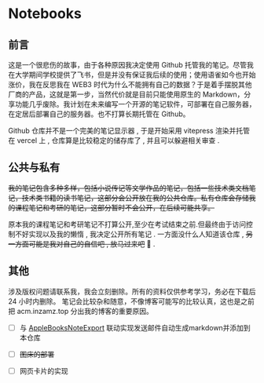 # Notebooks

## 前言

这是一个很悲伤的故事，由于各种原因我决定使用 Github 托管我的笔记。尽管我在大学期间学校提供了飞书，但是并没有保证我后续的使用；使用语雀如今也开始涨价，我在反思我在 WEB3 时代为什么不能拥有自己的数据？于是着手摆脱其他厂商的产品，这就是第一步，当然代价就是目前只能使用原生的 Markdown，分享功能几乎废除。我计划在未来编写一个开源的笔记软件，可部署在自己服务器，在定居后部署自己的服务器。也不打算长期托管在 Github。

Github 仓库并不是一个完美的笔记显示器 , 于是开始采用 vitepress 渲染并托管在 vercel 上 , 仓库算是比较稳定的储存库了 , 并且可以躲避相关审查 . 

## 公共与私有

~~我的笔记包含多种多样，包括小说传记等文学作品的笔记，包括一些技术类文档笔记，技术类书籍的读书笔记，这部分会公开放在我的公共仓库。私有仓库会存储我的课程笔记和考研的笔记，这部分暂时不会公开，在后续可能共享。~~

原本我的课程笔记和考研笔记不打算公开,至少在考试结束之前.但最终由于访问控制不好实现以及我的懒惰 , 我决定公开所有笔记 . 一方面没什么人知道该仓库 , ~~另一方面可能是我对自己的自信吧 , 放马过来吧~~ :bug: . 

## 其他

涉及版权问题请联系我，我会立刻删除。所有的资料仅供参考学习，务必在下载后 24 小时内删除。 笔记会比较杂和随意，不像博客可能写的比较认真，这也是之前把 acm.inzamz.top 分出我的博客的重要原因。

- [ ] 与 [AppleBooksNoteExport](https://github.com/InzamZ/AppleBooksNoteExport) 联动实现发送邮件自动生成markdown并添加到本仓库
- [ ] ~~图床的部署~~
- [ ] 网页卡片的实现


